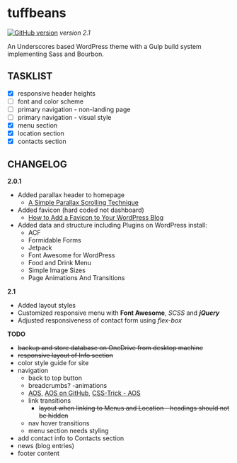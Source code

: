 # **tuffbeans** #
[![GitHub version](https://badge.fury.io/gh/Surfing-Chef%2Ftuffbeans.svg)](https://badge.fury.io/gh/Surfing-Chef%2Ftuffbeans) *version 2.1*  

An Underscores based WordPress theme with a Gulp build system implementing Sass and Bourbon.

## TASKLIST ##
- [x] responsive header heights
- [ ] font and color scheme
- [ ] primary navigation - non-landing page
- [ ] primary navigation - visual style
- [x] menu section
- [x] location section
- [x] contacts section

## CHANGELOG ##
**2.0.1**  
- Added parallax header to homepage
  - [A Simple Parallax Scrolling Technique](https://code.tutsplus.com/tutorials/a-simple-parallax-scrolling-technique--net-27641)
- Added favicon (hard coded not dashboard)
  - [How to Add a Favicon to Your WordPress Blog](http://www.wpbeginner.com/wp-tutorials/how-to-add-a-favicon-to-your-wordpress-blog/)
- Added data and structure including Plugins on WordPress install:
  - ACF
  - Formidable Forms
  - Jetpack
  - Font Awesome for WordPress
  - Food and Drink Menu
  - Simple Image Sizes
  - Page Animations And Transitions

**2.1**
- Added layout styles
- Customized responsive menu with **Font Awesome**, *SCSS* and ***jQuery***
- Adjusted responsiveness of contact form using *flex-box*

**TODO**
- ~~backup and store database on OneDrive from desktop machine~~
- ~~responsive layout of Info section~~
- color style guide for site
- navigation
  - back to top button
  - breadcrumbs?
-animations
  - [AOS](https://michalsnik.github.io/aos/), [AOS on GitHub](https://github.com/michalsnik/aos), [CSS-Trick - AOS](https://css-tricks.com/aos-css-driven-scroll-animation-library/)
  - link transitions
    - ~~layout when linking to Menus and Location - headings should not be hidden~~
  - nav hover transitions
  - menu section needs styling
- add contact info to Contacts section
- news (blog entries)
- footer content

